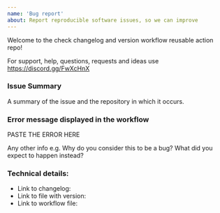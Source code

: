 ```yaml
---
name: 'Bug report'
about: Report reproducible software issues, so we can improve
---
```


Welcome to the check changelog and version workflow reusable action repo!

For support, help, questions, requests and ideas use https://discord.gg/FwXcHnX

### Issue Summary

A summary of the issue and the repository in which it occurs.

### Error message displayed in the workflow

PASTE THE ERROR HERE

Any other info e.g. Why do you consider this to be a bug? What did you expect to
happen instead?

### Technical details:

- Link to changelog:
- Link to file with version:
- Link to workflow file:
